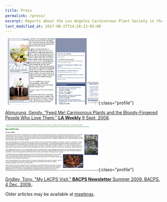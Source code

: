 ```yaml
---
title: Press
permalink: /press/
excerpt: Reports about the Los Angeles Carnivorous Plant Society in the media.
last_modified_at: 2017-08-27T14:28:13-05:00
---
```


[![LA Weekly LACPS story](/sites/default/files/photos/laweekly.png)](http://www.laweekly.com/2008-09-11/la-vida/feed-me-carnivorous-plants-and-the-bloody-fingered-people-who-love-them/){:class="profile"}

[Alimurung, Gendy. "Feed Me! Carnivorous Plants and the Bloody-Fingered People Who Love Them." **LA Weekly** 9 Sept, 2008](http://www.laweekly.com/2008-09-11/la-vida/feed-me-carnivorous-plants-and-the-bloody-fingered-people-who-love-them/).

[![BACPS Gridley LACPS article](/sites/default/files/photos/bacps-gridley.png)](http://www.bacps.org/2009Summer/#lacps){:class="profile"}

[Gridley, Tony. "My LACPS Visit." **BACPS Newsletter** Summer 2009. BACPS. 4 Dec, 2009.](http://www.bacps.org/2009Summer/#lacps).


Older articles may be available at [meetings](/meetings).
